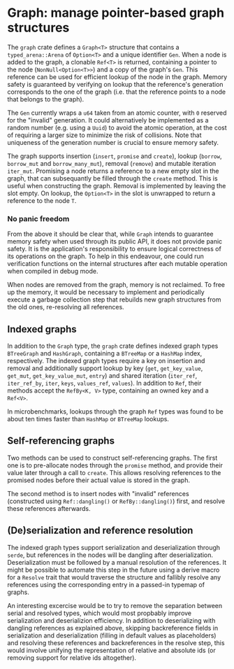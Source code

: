 # Graph: manage pointer-based graph structures

The `graph` crate defines a `Graph<T>` structure that contains a
`typed_arena::Arena` of `Option<T>` and a unique identifier `Gen`.
When a node is added to the graph, a clonable `Ref<T>` is returned,
containing a pointer to the node (`NonNull<Option<T>>`) and a copy of
the graph's `Gen`. This reference can be used for efficient lookup of
the node in the graph. Memory safety is guaranteed by verifying on
lookup that the reference's generation corresponds to the one of the
graph (i.e. that the reference points to a node that belongs to the
graph).

The `Gen` currently wraps a `u64` taken from an atomic counter, with
`0` reserved for the "invalid" generation. It could alternatively be
implemented as a random number (e.g. using a `Uuid`) to avoid the
atomic operation, at the cost of requiring a larger size to minimize
the risk of collisions. Note that uniqueness of the generation number
is crucial to ensure memory safety.

The graph supports insertion (`insert`, `promise` and `create`),
lookup (`borrow`, `borrow_mut` and `borrow_many_mut`), removal
(`remove`) and mutable iteration `iter_mut`. Promising a node returns
a reference to a new empty slot in the graph, that can subsequantly be
filled through the `create` method. This is useful when constructing
the graph. Removal is implemented by leaving the slot empty. On
lookup, the `Option<T>` in the slot is unwrapped to return a reference
to the node `T`.

### No panic freedom

From the above it should be clear that, while `Graph` intends to
guarantee memory safety when used through its public API, it does not
provide panic safety. It is the application's responsibility to ensure
logical correctness of its operations on the graph. To help in this
endeavour, one could run verification functions on the internal
structures after each mutable operation when compiled in debug mode.

When nodes are removed from the graph, memory is not reclaimed. To
free up the memory, it would be necessary to implement and
periodically execute a garbage collection step that rebuilds new graph
structures from the old ones, re-resolving all references.

## Indexed graphs

In addition to the `Graph` type, the `graph` crate defines indexed
graph types `BTreeGraph` and `HashGraph`, containing a `BTreeMap` or a
`HashMap` index, respectively. The indexed graph types require a key
on insertion and removal and additionally support lookup by key
(`get`, `get_key_value`, `get_mut`, `get_key_value_mut`, `entry`) and
shared iteration (`iter_ref`, `iter_ref_by`, `iter`, `keys`,
`values_ref`, `values`). In addition to `Ref`, their methods accept
the `RefBy<K, V>` type, containing an owned key and a `Ref<V>`.

In microbenchmarks, lookups through the graph `Ref` types was found to
be about ten times faster than `HashMap` or `BTreeMap` lookups.

## Self-referencing graphs

Two methods can be used to construct self-referencing graphs. The
first one is to pre-allocate nodes through the `promise` method, and
provide their value later through a call to `create`. This allows
resolving references to the promised nodes before their actual value
is stored in the graph.

The second method is to insert nodes with "invalid" references
(constructed using `Ref::dangling()` or `RefBy::dangling()`) first,
and resolve these references afterwards.

## (De)serialization and reference resolution

The indexed graph types support serialization and deserialization
through `serde`, but references in the nodes will be dangling after
deserialization.  Deserialization must be followed by a manual
resolution of the references. It might be possible to automate this
step in the future using a derive macro for a `Resolve` trait that
would traverse the structure and fallibly resolve any references using
the corresponding entry in a passed-in typemap of graphs.

An interesting excercise would be to try to remove the separation
between serial and resolved types, which would most propbably improve
serialization and deserializion efficiency. In addition to
deserializing with dangling references as explained above, skipping
backreference fields in serialization and deserialization (filling in
default values as placeholders) and resolving these references and
backreferences in the resolve step, this would involve unifying the
representation of relative and absolute ids (or removing support for
relative ids altogether).
